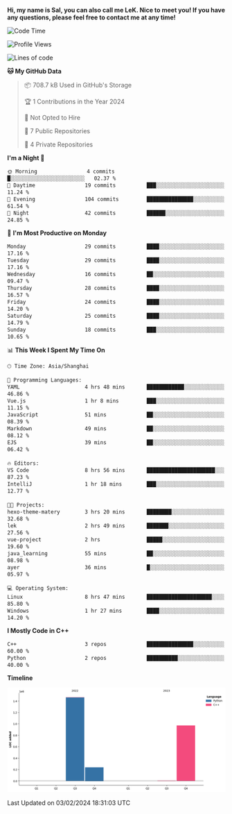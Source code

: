 **Hi, my name is Sal, you can also call me LeK. Nice to meet you! If you have any questions, please feel free to contact me at any time!**

<!--START_SECTION:waka-->
![Code Time](http://img.shields.io/badge/Code%20Time-158%20hrs%2034%20mins-blue)

![Profile Views](http://img.shields.io/badge/Profile%20Views-0-blue)

![Lines of code](https://img.shields.io/badge/From%20Hello%20World%20I%27ve%20Written-2.7%20million%20lines%20of%20code-blue)

**🐱 My GitHub Data** 

> 📦 708.7 kB Used in GitHub's Storage 
 > 
> 🏆 1 Contributions in the Year 2024
 > 
> 🚫 Not Opted to Hire
 > 
> 📜 7 Public Repositories 
 > 
> 🔑 4 Private Repositories 
 > 
**I'm a Night 🦉** 

```text
🌞 Morning                4 commits           █░░░░░░░░░░░░░░░░░░░░░░░░   02.37 % 
🌆 Daytime                19 commits          ███░░░░░░░░░░░░░░░░░░░░░░   11.24 % 
🌃 Evening                104 commits         ███████████████░░░░░░░░░░   61.54 % 
🌙 Night                  42 commits          ██████░░░░░░░░░░░░░░░░░░░   24.85 % 
```
📅 **I'm Most Productive on Monday** 

```text
Monday                   29 commits          ████░░░░░░░░░░░░░░░░░░░░░   17.16 % 
Tuesday                  29 commits          ████░░░░░░░░░░░░░░░░░░░░░   17.16 % 
Wednesday                16 commits          ██░░░░░░░░░░░░░░░░░░░░░░░   09.47 % 
Thursday                 28 commits          ████░░░░░░░░░░░░░░░░░░░░░   16.57 % 
Friday                   24 commits          ████░░░░░░░░░░░░░░░░░░░░░   14.20 % 
Saturday                 25 commits          ████░░░░░░░░░░░░░░░░░░░░░   14.79 % 
Sunday                   18 commits          ███░░░░░░░░░░░░░░░░░░░░░░   10.65 % 
```


📊 **This Week I Spent My Time On** 

```text
🕑︎ Time Zone: Asia/Shanghai

💬 Programming Languages: 
YAML                     4 hrs 48 mins       ████████████░░░░░░░░░░░░░   46.86 % 
Vue.js                   1 hr 8 mins         ███░░░░░░░░░░░░░░░░░░░░░░   11.15 % 
JavaScript               51 mins             ██░░░░░░░░░░░░░░░░░░░░░░░   08.39 % 
Markdown                 49 mins             ██░░░░░░░░░░░░░░░░░░░░░░░   08.12 % 
EJS                      39 mins             ██░░░░░░░░░░░░░░░░░░░░░░░   06.42 % 

🔥 Editors: 
VS Code                  8 hrs 56 mins       ██████████████████████░░░   87.23 % 
IntelliJ                 1 hr 18 mins        ███░░░░░░░░░░░░░░░░░░░░░░   12.77 % 

🐱‍💻 Projects: 
hexo-theme-matery        3 hrs 20 mins       ████████░░░░░░░░░░░░░░░░░   32.68 % 
lek                      2 hrs 49 mins       ███████░░░░░░░░░░░░░░░░░░   27.56 % 
vue-project              2 hrs               █████░░░░░░░░░░░░░░░░░░░░   19.60 % 
java_learning            55 mins             ██░░░░░░░░░░░░░░░░░░░░░░░   08.98 % 
ayer                     36 mins             █░░░░░░░░░░░░░░░░░░░░░░░░   05.97 % 

💻 Operating System: 
Linux                    8 hrs 47 mins       █████████████████████░░░░   85.80 % 
Windows                  1 hr 27 mins        ████░░░░░░░░░░░░░░░░░░░░░   14.20 % 
```

**I Mostly Code in C++** 

```text
C++                      3 repos             ███████████████░░░░░░░░░░   60.00 % 
Python                   2 repos             ██████████░░░░░░░░░░░░░░░   40.00 % 
```



**Timeline**

![Lines of Code chart](https://raw.githubusercontent.com/LeKZzzz/LeKZzzz/master/assets/bar_graph.png)


 Last Updated on 03/02/2024 18:31:03 UTC
<!--END_SECTION:waka-->
